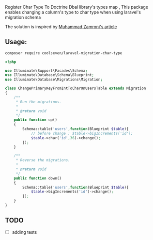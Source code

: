 Register Char Type To Doctrine Dbal library's types map , 
This package enables changing a column's type to char type when using laravel's migration schema  

The solution is inspired by [Muhammad Zamroni's article](https://medium.com/@matriphe/adding-custom-char-type-in-laravel-migration-780d8a9cac29)

## Usage:
```bash
composer require coolseven/laravel-migration-char-type
```

```php
<?php

use Illuminate\Support\Facades\Schema;
use Illuminate\Database\Schema\Blueprint;
use Illuminate\Database\Migrations\Migration;

class ChangePrimaryKeyFromIntToCharOnUsersTable extends Migration
{
    /**
     * Run the migrations.
     *
     * @return void
     */
    public function up()
    {
        Schema::table('users',function(Blueprint $table){
            // before change : $table->bigIncrements('id');
            $table->char('id',36)->change();
        });
    }

    /**
     * Reverse the migrations.
     *
     * @return void
     */
    public function down()
    {
        Schema::table('users',function(Blueprint $table){
            $table->bigIncrements('id')->change();
        });
    }
}
```

## TODO
- [ ] adding tests
